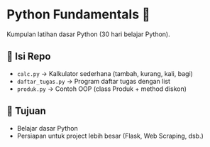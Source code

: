 # Python Fundamentals 🚀

Kumpulan latihan dasar Python (30 hari belajar Python).

## 📂 Isi Repo
- `calc.py` → Kalkulator sederhana (tambah, kurang, kali, bagi)
- `daftar_tugas.py` → Program daftar tugas dengan list
- `produk.py` → Contoh OOP (class Produk + method diskon)

## 🎯 Tujuan
- Belajar dasar Python
- Persiapan untuk project lebih besar (Flask, Web Scraping, dsb.)
